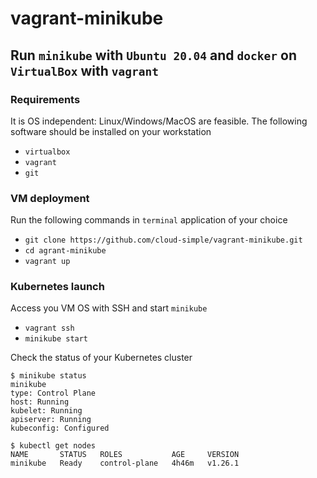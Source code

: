 # vagrant-minikube

## Run `minikube` with `Ubuntu 20.04` and `docker` on `VirtualBox` with `vagrant` 

### Requirements

It is OS independent: Linux/Windows/MacOS are feasible. The following software should be installed on your workstation

* `virtualbox`
* `vagrant`
* `git`

### VM deployment

Run the following commands in `terminal` application of your choice

* `git clone https://github.com/cloud-simple/vagrant-minikube.git`
* `cd agrant-minikube`
* `vagrant up`

### Kubernetes launch

Access you VM OS with SSH and start `minikube`

* `vagrant ssh`
* `minikube start`

Check the status of your Kubernetes cluster

```shell
$ minikube status
minikube
type: Control Plane
host: Running
kubelet: Running
apiserver: Running
kubeconfig: Configured

$ kubectl get nodes
NAME       STATUS   ROLES           AGE     VERSION
minikube   Ready    control-plane   4h46m   v1.26.1
```
